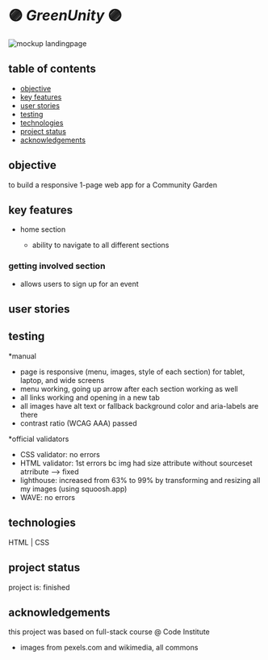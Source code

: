 # :purple_circle: *GreenUnity* :purple_circle:

![mockup landingpage](./img/readme-img/mockup_home.png?raw=true)

## table of contents

- [objective](#objective)
- [key features](#key-features)
- [user stories](#user-stories)
- [testing](#testing)
- [technologies](#technologies)
- [project status](#project-status)
- [acknowledgements](#acknowledgements)

## objective

to build a responsive 1-page web app for a Community Garden

## key features

- home section

  - ability to navigate to all different sections

### getting involved section

- allows users to sign up for an event

## user stories

## testing

*manual

- page is responsive (menu, images, style of each section) for tablet, laptop, and wide screens
- menu working, going up arrow after each section working as well
- all links working and opening in a new tab
- all images have alt text or fallback background color and aria-labels are there
- contrast ratio (WCAG AAA) passed

*official validators

- CSS validator: no errors
- HTML validator: 1st errors bc img had size attribute without sourceset atrribute --> fixed
- lighthouse: increased from 63% to 99% by transforming and resizing all my images (using squoosh.app)
- WAVE: no errors

## technologies

HTML | CSS

## project status

project is: finished

## acknowledgements

this project was based on full-stack course @ Code Institute

- images from pexels.com and wikimedia, all commons
